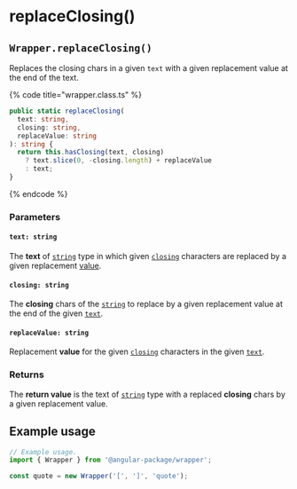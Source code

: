 # replaceClosing()

## `Wrapper.replaceClosing()`

Replaces the closing chars in a given `text` with a given replacement value at the end of the text.

{% code title="wrapper.class.ts" %}
```typescript
public static replaceClosing(
  text: string,
  closing: string,
  replaceValue: string
): string {
  return this.hasClosing(text, closing)
    ? text.slice(0, -closing.length) + replaceValue
    : text;
}
```
{% endcode %}

### Parameters

#### `text: string`

The **text** of [`string`](https://developer.mozilla.org/en-US/docs/Web/JavaScript/Reference/Global\_Objects/String) type in which given [`closing`](replaceclosing.md#closing-string) characters are replaced by a given replacement [value](replaceclosing.md#replacevalue-string).

#### `closing: string`

The **closing** chars of the [`string`](https://developer.mozilla.org/en-US/docs/Web/JavaScript/Reference/Global\_Objects/String) to replace by a given replacement value at the end of the given [`text`](replaceclosing.md#text-string).

#### `replaceValue: string`

Replacement **value** for the given [`closing`](replaceclosing.md#closing-string) characters in the given [`text`](replaceclosing.md#text-string).

### Returns

The **return value** is the text of [`string`](https://developer.mozilla.org/en-US/docs/Web/JavaScript/Reference/Global\_Objects/String) type with a replaced **closing** chars by a given replacement value.

## Example usage

```typescript
// Example usage.
import { Wrapper } from '@angular-package/wrapper';

const quote = new Wrapper('[', ']', 'quote');
```
